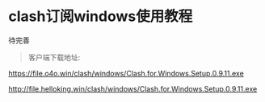 # clash订阅windows使用教程

待完善

> 客户端下载地址:

https://file.o4o.win/clash/windows/Clash.for.Windows.Setup.0.9.11.exe

http://file.helloking.win/clash/windows/Clash.for.Windows.Setup.0.9.11.exe